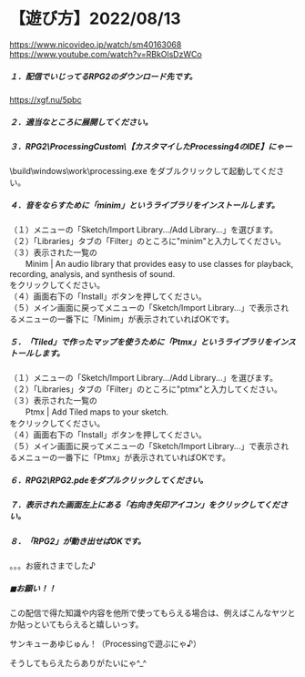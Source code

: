 # 【遊び方】2022/08/13

https://www.nicovideo.jp/watch/sm40163068
https://www.youtube.com/watch?v=RBkOlsDzWCo

##### １．配信でいじってるRPG2のダウンロード先です。

https://xgf.nu/5pbc

##### ２．適当なところに展開してください。

##### ３．RPG2\ProcessingCustom\【カスタマイしたProcessing4のIDE】にゃー

\build\windows\work\processing.exe
をダブルクリックして起動してください。

##### ４．音をならすために「minim」というライブラリをインストールします。

（１）メニューの「Sketch/Import Library.../Add Library...」を選びます。  
（２）「Libraries」タブの「Filter」のところに"minim"と入力してください。  
（３）表示された一覧の  
　　Minim | An audio library that provides easy to use classes for playback, recording, analysis, and synthesis of sound.  
をクリックしてください。  
（４）画面右下の「Install」ボタンを押してください。  
（５）メイン画面に戻ってメニューの「Sketch/Import Library...」で表示されるメニューの一番下に「Minim」が表示されていればOKです。  

##### ５．「Tiled」で作ったマップを使うために「Ptmx」というライブラリをインストールします。

（１）メニューの「Sketch/Import Library.../Add Library...」を選びます。  
（２）「Libraries」タブの「Filter」のところに"ptmx"と入力してください。  
（３）表示された一覧の  
　　Ptmx | Add Tiled maps to your sketch.  
をクリックしてください。  
（４）画面右下の「Install」ボタンを押してください。  
（５）メイン画面に戻ってメニューの「Sketch/Import Library...」で表示されるメニューの一番下に「Ptmx」が表示されていればOKです。  

##### ６．RPG2\RPG2.pdeをダブルクリックしてください。

##### ７．表示された画面左上にある「右向き矢印アイコン」をクリックしてください。

##### ８．「RPG2」が動き出せばOKです。

。。。お疲れさまでした♪


##### ◼お願い！！
この配信で得た知識や内容を他所で使ってもらえる場合は、例えばこんなヤツとか貼っといてもらえると嬉しいっす。

サンキューあゆじゅん！（Processingで遊ぶにゃ♪）

そうしてもらえたらありがたいにゃ^_^
